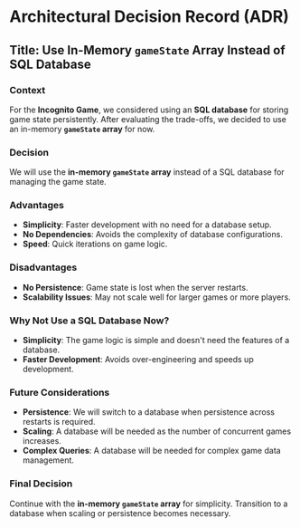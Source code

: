 # Architectural Decision Record (ADR)

## Title: Use In-Memory `gameState` Array Instead of SQL Database

### **Context**

For the **Incognito Game**, we considered using an **SQL database** for storing game state persistently. After evaluating the trade-offs, we decided to use an in-memory **`gameState` array** for now.

### **Decision**

We will use the **in-memory `gameState` array** instead of a SQL database for managing the game state.

### **Advantages**

- **Simplicity**: Faster development with no need for a database setup.
- **No Dependencies**: Avoids the complexity of database configurations.
- **Speed**: Quick iterations on game logic.

### **Disadvantages**

- **No Persistence**: Game state is lost when the server restarts.
- **Scalability Issues**: May not scale well for larger games or more players.

### **Why Not Use a SQL Database Now?**

- **Simplicity**: The game logic is simple and doesn't need the features of a database.
- **Faster Development**: Avoids over-engineering and speeds up development.

### **Future Considerations**

- **Persistence**: We will switch to a database when persistence across restarts is required.
- **Scaling**: A database will be needed as the number of concurrent games increases.
- **Complex Queries**: A database will be needed for complex game data management.

### **Final Decision**

Continue with the **in-memory `gameState` array** for simplicity. Transition to a database when scaling or persistence becomes necessary.
